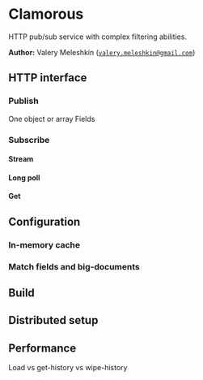 Clamorous
=========

HTTP pub/sub service with complex filtering abilities.

__Author:__ Valery Meleshkin ([`valery.meleshkin@gmail.com`](mailto:valery.meleshkin@gmail.com))

HTTP interface
--------------

### Publish

One object or array
Fields 

### Subscribe

#### Stream

#### Long poll

#### Get

Configuration
-------------

### In-memory cache

### Match fields and big-documents

Build
-----

Distributed setup
-----------------

Performance
-----------

Load vs get-history vs wipe-history
